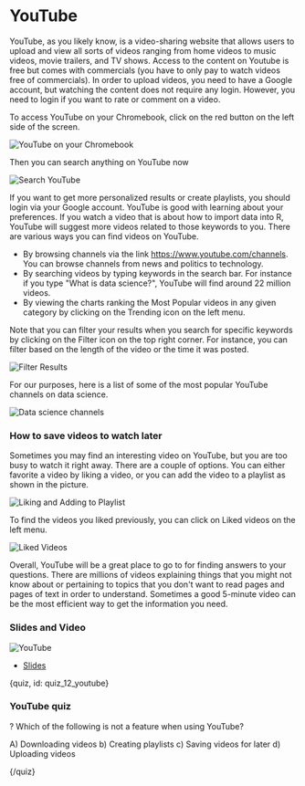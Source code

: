 # YouTube

YouTube, as you likely know, is a video-sharing website that allows users to upload and view all sorts of videos ranging from home videos to music videos, movie trailers, and TV shows. Access to the content on Youtube is free but comes with commercials (you have to only pay to watch videos free of commercials). In order to upload videos, you need to have a Google account, but watching the content does not require any login. However, you need to login if you want to rate or comment on a video.

To access YouTube on your Chromebook, click on the red button on the left side of the screen.

![YouTube on your Chromebook](images/11_youtube/11_google_youtube_01.png)

Then you can search anything on YouTube now

![Search YouTube](images/11_youtube/11_google_youtube_02.png)

If you want to get more personalized results or create playlists, you should login via your Google account. YouTube is good with learning about your preferences. If you watch a video that is about how to import data into R, YouTube will suggest more videos related to those keywords to you. There are various ways you can find videos on YouTube.

- By browsing channels via the link https://www.youtube.com/channels. You can browse channels from news and politics to technology.
- By searching videos by typing keywords in the search bar. For instance if you type "What is data science?", YouTube will find around 22 million videos.
- By viewing the charts ranking the Most Popular videos in any given category by clicking on the Trending icon on the left menu.

Note that you can filter your results when you search for specific keywords by clicking on the Filter icon on the top right corner. For instance, you can filter based on the length of the video or the time it was posted.

![Filter Results](images/11_youtube/11_google_youtube_03.png)

For our purposes, here is a list of some of the most popular YouTube channels on data science.

![Data science channels](images/11_youtube/11_google_youtube_04.png)

### How to save videos to watch later

Sometimes you may find an interesting video on YouTube, but you are too busy to watch it right away. There are a couple of options. You can either favorite a video by liking a video, or you can add the video to a playlist as shown in the picture.

![Liking and Adding to Playlist](images/11_youtube/11_google_youtube_05.png)

To find the videos you liked previously, you can click on Liked videos on the left menu.

![Liked Videos](images/11_youtube/11_google_youtube_06.png)

Overall, YouTube will be a great place to go to for finding answers to your questions. There are millions of videos explaining things that you might not know about or pertaining to topics that you don't want to read pages and pages of text in order to understand. Sometimes a good 5-minute video can be the most efficient way to get the information you need.

### Slides and Video

![YouTube](https://youtu.be/PZmK5tYhDaU)

* [Slides](https://docs.google.com/presentation/d/1-OYJWNoZ5ECP5qHHZjWdOtb14i-AQAB1mq3W0ds3fsA/edit?usp=sharing)

{quiz, id: quiz_12_youtube}

### YouTube quiz

? Which of the following is not a feature when using YouTube?

A) Downloading videos
b) Creating playlists
c) Saving videos for later
d) Uploading videos

{/quiz}
